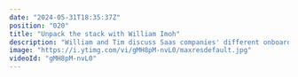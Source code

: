 ```yaml
---
date: "2024-05-31T18:35:37Z"
position: "020"
title: "Unpack the stack with William Imoh"
description: "William and Tim discuss Saas companies' different onboarding, upselling, and developer experience approaches.\n\nLivestream guest: William Imoh\nhttps://twitter.com/iChuloo\n\nLivestream Host: Tim Benniks \nhttps://twitter.com/timbenniks\nhttps://www.linkedin.com/in/timbenniks/\n\nJoin us on Discord at https://uniform.to/discord\n\nFollow us on:\nFacebook: https://www.facebook.com/people/Uniform/\nTwitter: https://twitter.com/UniformDev \nLinkedIn: https://www.linkedin.com/company/uniformdev \nInstagram: https://www.instagram.com/uniform.dev/"
image: "https://i.ytimg.com/vi/gMH8pM-nvL0/maxresdefault.jpg"
videoId: "gMH8pM-nvL0"
---
```


